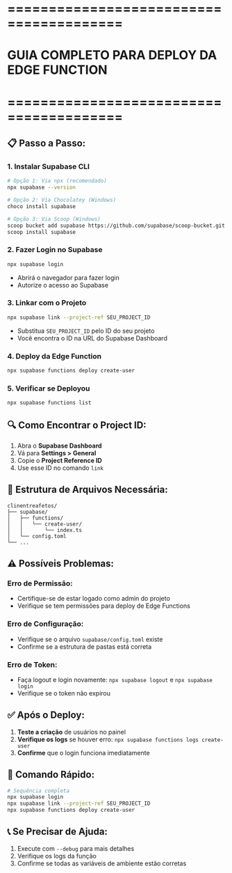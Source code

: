 # ========================================
# GUIA COMPLETO PARA DEPLOY DA EDGE FUNCTION
# ========================================

## 📋 **Passo a Passo:**

### **1. Instalar Supabase CLI**
```bash
# Opção 1: Via npx (recomendado)
npx supabase --version

# Opção 2: Via Chocolatey (Windows)
choco install supabase

# Opção 3: Via Scoop (Windows)
scoop bucket add supabase https://github.com/supabase/scoop-bucket.git
scoop install supabase
```

### **2. Fazer Login no Supabase**
```bash
npx supabase login
```
- Abrirá o navegador para fazer login
- Autorize o acesso ao Supabase

### **3. Linkar com o Projeto**
```bash
npx supabase link --project-ref SEU_PROJECT_ID
```
- Substitua `SEU_PROJECT_ID` pelo ID do seu projeto
- Você encontra o ID na URL do Supabase Dashboard

### **4. Deploy da Edge Function**
```bash
npx supabase functions deploy create-user
```

### **5. Verificar se Deployou**
```bash
npx supabase functions list
```

## 🔍 **Como Encontrar o Project ID:**

1. Abra o **Supabase Dashboard**
2. Vá para **Settings > General**
3. Copie o **Project Reference ID**
4. Use esse ID no comando `link`

## 📁 **Estrutura de Arquivos Necessária:**

```
clinentreafetos/
├── supabase/
│   ├── functions/
│   │   └── create-user/
│   │       └── index.ts
│   └── config.toml
└── ...
```

## ⚠️ **Possíveis Problemas:**

### **Erro de Permissão:**
- Certifique-se de estar logado como admin do projeto
- Verifique se tem permissões para deploy de Edge Functions

### **Erro de Configuração:**
- Verifique se o arquivo `supabase/config.toml` existe
- Confirme se a estrutura de pastas está correta

### **Erro de Token:**
- Faça logout e login novamente: `npx supabase logout` e `npx supabase login`
- Verifique se o token não expirou

## ✅ **Após o Deploy:**

1. **Teste a criação** de usuários no painel
2. **Verifique os logs** se houver erro: `npx supabase functions logs create-user`
3. **Confirme** que o login funciona imediatamente

## 🚀 **Comando Rápido:**

```bash
# Sequência completa
npx supabase login
npx supabase link --project-ref SEU_PROJECT_ID
npx supabase functions deploy create-user
```

## 📞 **Se Precisar de Ajuda:**

1. Execute com `--debug` para mais detalhes
2. Verifique os logs da função
3. Confirme se todas as variáveis de ambiente estão corretas
